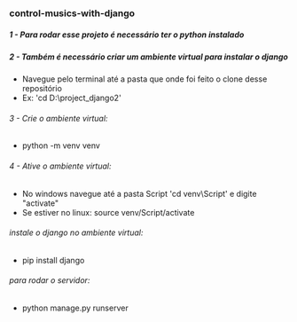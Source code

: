 ### control-musics-with-django

##### 1 - Para rodar esse projeto é necessário ter o python instalado 

##### 2 - Também é necessário criar um ambiente virtual para instalar o django
-  Navegue pelo terminal até a pasta que onde foi feito o clone desse repositório
-  Ex: 'cd D:\project_django2'

###### 3 - Crie o ambiente virtual: 
- python -m venv venv

###### 4 - Ative o ambiente virtual: 
- No windows navegue  até a pasta Script 'cd venv\Script' e digite "activate"
- Se estiver no linux: source venv/Script/activate

###### instale o django no ambiente virtual: 
- pip install django

###### para rodar o servidor: 
- python manage.py runserver
